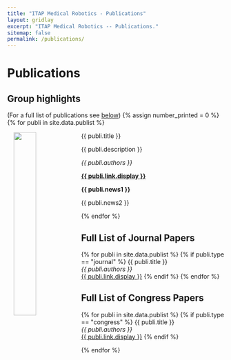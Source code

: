 ```yaml
---
title: "ITAP Medical Robotics - Publications"
layout: gridlay
excerpt: "ITAP Medical Robotics -- Publications."
sitemap: false
permalink: /publications/
---
```

# Publications
## Group highlights
(For a full list of publications see [below](#full-list-of-journal-papers))
{% assign number_printed = 0 %}
{% for publi in site.data.publist %}

<!--{% assign even_odd = number_printed | modulo: 2 %}
{% if publi.highlight == 1 %}
{% if even_odd == 0 %}
<div class="row">
{% endif %}-->

<div style="padding-left:15px;padding-right:15px;"> <!--<div class="col-sm-6 clearfix">-->
<div class="well">
<pubtit>{{ publi.title }}</pubtit>
<img src="{{ site.url }}{{ site.baseurl }}/images/pubpic/{{ publi.image }}" class="img-responsive" width="33%" style="float: left" />
<p>{{ publi.description }}</p>
<p><em>{{ publi.authors }}</em></p>
<p><strong><a href="{{ publi.link.url }}">{{ publi.link.display }}</a></strong></p>
<p class="text-danger"><strong> {{ publi.news1 }}</strong></p>
<p> {{ publi.news2 }}</p>
</div>
</div>


<!--{% assign number_printed = number_printed | plus: 1 %}
{% if even_odd == 1 %}
</div>
{% endif %}
{% endif %}-->
{% endfor %}

<!--{% assign even_odd = number_printed | modulo: 2 %}
{% if even_odd == 1 %}
</div>
{% endif %}-->

<!-- <p> &nbsp; </p> -->

<!-- Descomentar para patentes
## Patents
<em>Milan P Allan, S Gröblacher, RA Norte, M Leeuwenhoek</em><br />Novel atomic force microscopy probes with phononic crystals<br /> PCT/NL20-20/050797 (2020)
<em>Milan P Allan</em><br /> Methods of manufacturing superconductor and phononic elements <br /> <a href="https://patents.google.com/patent/US10439125B2/en?inventor=Milan+ALLAN&oq=inventor:(Milan+ALLAN)">US10439125B2 (2016)</a>
-->
## Full List of Journal Papers
{% for publi in site.data.publist %}
  {% if publi.type == "journal" %}
  {{ publi.title }} <br />
  <em>{{ publi.authors }} </em><br /><a target="_blank" href="{{ publi.link.url | replace: '!!baseurl!!', site.url }}">{{ publi.link.display }}</a>
  {% endif %}
{% endfor %}
## Full List of Congress Papers
{% for publi in site.data.publist %}
  {% if publi.type == "congress" %}
  {{ publi.title }} <br />
  <em>{{ publi.authors }} </em><br /><a target="_blank" href="{{ publi.link.url | replace: '!!baseurl!!', site.url }}">{{ publi.link.display }}</a>
  {% endif %}

{% endfor %}

<p> &nbsp; </p>
